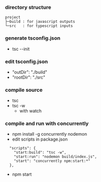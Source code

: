 ### directory structure
```
project
├─build : for javascript outputs
└─src   : for typescript inputs
```

### generate tsconfig.json
  - tsc --init

### edit tsconfig.json
  - "outDir": "./build"
  - "rootDir": "./src"

### compile source
  - tsc
  - tsc -w
    - with watch

### compile and run with concurrently
  - npm install -g concurrently nodemon
  - edit scripts in package.json
```
  "scripts": {
    "start:build": "tsc -w",
    "start:run": "nodemon build/index.js",
    "start": "concurrently npm:start:*"
  },
```
  - npm start
